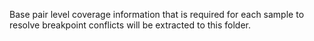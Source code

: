 Base pair level coverage information that is required for each sample to 
resolve breakpoint conflicts will be extracted to this folder.
